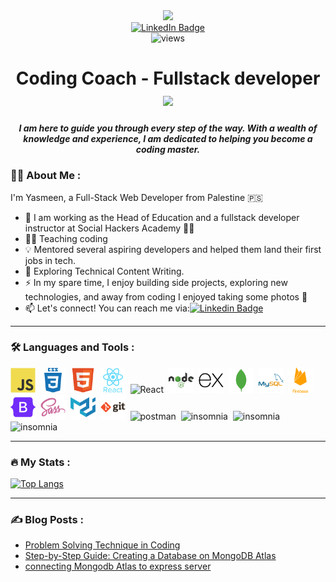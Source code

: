 


<div id="header" align="center">
  <img src = https://media.giphy.com/media/fYBEN9TRdEnW0HDMJS/giphy.gif width="200"/>
  
<div id="badges" >
    <a href="https://www.linkedin.com/in/yasmeen-othman-98411b19a/">
    <img src="https://img.shields.io/badge/LinkedIn-blue?style=for-the-badge&logo=linkedin&logoColor=white" alt="LinkedIn Badge"/>

  </a>

</div>
 <img src="https://komarev.com/ghpvc/?username=YasmeenOthman&style=flat-square&color=blue" alt="views"/>
 <h1>
 Coding Coach - Fullstack developer  <img src="https://media.giphy.com/media/hvRJCLFzcasrR4ia7z/giphy.gif" width="30px"/>
   <h5> I am here to guide you through every step of the way. With a wealth of knowledge and experience, I am  dedicated to helping you become a coding master.</h5>
 
</h1>

<!-- <div align="center">
  <img src="https://media.giphy.com/media/hpXdHPfFI5wTABdDx9/giphy.gif" width="600" height="400"/>
</div> -->
<!-- <div align="center">
  <img src="https://media.giphy.com/media/L1R1tvI9svkIWwpVYr/giphy.gif" width="500" height="300"/>
</div> -->
</div>


 ### 👩‍💻 About Me :
  I'm Yasmeen, a Full-Stack Web Developer from Palestine 🇵🇸

- 🔭 I am working as the Head of Education and a fullstack developer instructor at Social Hackers Academy :woman_technologist:
- 👩‍🏫 Teaching coding
- 💡 Mentored several aspiring developers and helped them land their first jobs in tech.
- 🌱 Exploring Technical Content Writing.
- ⚡ In my spare time, I enjoy building side projects, exploring new technologies, and away from coding I enjoyed taking some photos :camera_flash:
- 📫 Let's connect! You can reach me via:[![Linkedin Badge](https://img.shields.io/badge/-YasmeenOthman-blue?style=flat&logo=Linkedin&logoColor=white)](https://www.linkedin.com/in/yasmeen-othman-98411b19a/)


---

### 🛠️ Languages and Tools :

<div>
 
  <img src="https://github.com/devicons/devicon/blob/master/icons/javascript/javascript-original.svg" title="JavaScript" alt="JavaScript" width="40" height="40"/>&nbsp;
  <img src="https://github.com/devicons/devicon/blob/master/icons/css3/css3-plain-wordmark.svg"  title="CSS3" alt="CSS" width="40" height="40"/>&nbsp;
  <img src="https://github.com/devicons/devicon/blob/master/icons/html5/html5-original.svg" title="HTML5" alt="HTML" width="40" height="40"/>&nbsp;
    <img src="https://github.com/devicons/devicon/blob/master/icons/react/react-original-wordmark.svg" title="React" alt="React" width="40" height="40"/>&nbsp;
    <img src="https://raw.githubusercontent.com/reduxjs/redux/master/logo/logo.png" title="React" alt="React" width="40" height="40"/>&nbsp;
  <img src="https://github.com/devicons/devicon/blob/master/icons/nodejs/nodejs-original-wordmark.svg" title="NodeJS" alt="NodeJS" width="40" height="40"/>&nbsp;
    <img src="https://raw.githubusercontent.com/devicons/devicon/1119b9f84c0290e0f0b38982099a2bd027a48bf1/icons/express/express-original.svg" title="Express" alt="express" width="40" height="40"/>&nbsp;
   <img src="https://raw.githubusercontent.com/devicons/devicon/1119b9f84c0290e0f0b38982099a2bd027a48bf1/icons/mongodb/mongodb-plain.svg" title="Mongodb" alt="mongodb" width="40" height="40"/>&nbsp;
   <img src="https://github.com/devicons/devicon/blob/master/icons/mysql/mysql-original-wordmark.svg" title="MySQL"  alt="MySQL" width="40" height="40"/>&nbsp;
  <img src="https://github.com/devicons/devicon/blob/master/icons/firebase/firebase-plain-wordmark.svg" title="Firebase" alt="Firebase" width="40" height="40"/>&nbsp;
  <img src="https://raw.githubusercontent.com/devicons/devicon/1119b9f84c0290e0f0b38982099a2bd027a48bf1/icons/bootstrap/bootstrap-plain.svg" title="Bootstrap" alt="Bootstrap" width="40" height="40"/>&nbsp;
  <img src="https://raw.githubusercontent.com/devicons/devicon/1119b9f84c0290e0f0b38982099a2bd027a48bf1/icons/sass/sass-original.svg" title="SASS" alt="SASS" width="40" height="40"/>&nbsp;
    <img src="https://github.com/devicons/devicon/blob/master/icons/materialui/materialui-original.svg" title="Material UI" alt="Material UI" width="40" height="40"/>&nbsp;
  <img src="https://github.com/devicons/devicon/blob/master/icons/git/git-original-wordmark.svg" title="Git" alt="Git" width="40" height="40"/>&nbsp;
  <img src="https://www.svgrepo.com/download/354202/postman-icon.svg" title="postman" alt="postman" width="40" height="40"/>&nbsp;
  <img src="https://icons.iconarchive.com/icons/papirus-team/papirus-apps/512/insomnia-icon.png" title="insomnia" alt="insomnia" width="40" height="40"/>&nbsp;
  <img src="https://howtodoinjava.com/wp-content/uploads/2016/07/Jasmine-Logo.png" title="insomnia" alt="insomnia" width="40" height="40"/>&nbsp;
  <img src="https://upload.wikimedia.org/wikipedia/commons/thumb/3/33/Figma-logo.svg/1200px-Figma-logo.svg.png" title="insomnia" alt="insomnia" width="40" height="40"/>&nbsp;

</div>

---

### 🔥 My Stats :
<!---
[![GitHub Streak](http://github-readme-streak-stats.herokuapp.com?user=YasmeenOthman&theme=dark&background=000000)](https://git.io/streak-stats)
-->
[![Top Langs](https://github-readme-stats.vercel.app/api/top-langs/?username=YasmeenOthman&layout=compact&theme=vision-friendly-dark)](https://github.com/anuraghazra/github-readme-stats)

---

### ✍️ Blog Posts :

- [Problem Solving Technique in Coding](https://socialhackersacademy.org/blog/web-development/problem-solving-technique-in-coding/)
- [Step-by-Step Guide: Creating a Database on MongoDB Atlas](https://medium.com/@yasmeen.othman20/step-by-step-guide-creating-a-database-on-mongodb-atlas-fb1ead561c69)
- [connecting Mongodb Atlas to express server](https://medium.com/@yasmeen.othman20/connecting-your-mongodb-to-express-server-47d52fb2105c)
